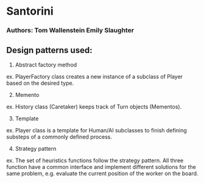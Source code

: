 # Santorini

### Authors: Tom Wallenstein Emily Slaughter

## Design patterns used:
1. Abstract factory method

ex. PlayerFactory class creates a new instance of a subclass of Player based on the desired type.

2. Memento

ex. History class (Caretaker) keeps track of Turn objects (Mementos).

3. Template

ex. Player class is a template for Human/AI subclasses to finish defining substeps of a commonly defined process.

4. Strategy pattern

ex. The set of heuristics functions follow the strategy pattern. All three function have a common interface and implement different solutions for the same problem, e.g. evaluate the current position of the worker on the board. 
